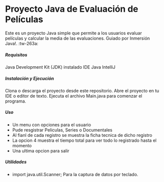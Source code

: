 # Proyecto Java de Evaluación de Películas

Este es un proyecto Java simple que permite a los usuarios evaluar películas y calcular la media de las evaluaciones. Guiado por Inmersión Java!. :tw-263a: 

##### Requisitos
Java Development Kit (JDK) instalado
IDE Java IntelliJ

#####  Instalación y Ejecución
Clona o descarga el proyecto desde este repositorio.
Abre el proyecto en tu IDE o editor de texto.
Ejecuta el archivo Main.java para comenzar el programa.

##### Uso
- Un menu con opciones para el usuario
- Pude resgistrar Peliculas, Series o Documentales
- Al fianl de cada registro se muestra la ficha tecnica de dicho registro
- La opcion 4 muestra el tiempo total para ver todo lo registrado hasta el momento
- Una ultima opcion para salir
  


##### Utilidades
- import java.util.Scanner;
Para la captura de datos por teclado.



